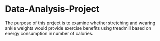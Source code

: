 # Data-Analysis-Project
The purpose of this project is to examine whether stretching and wearing ankle weights would provide exercise benefits using treadmill based on energy consumption in number of calories.
